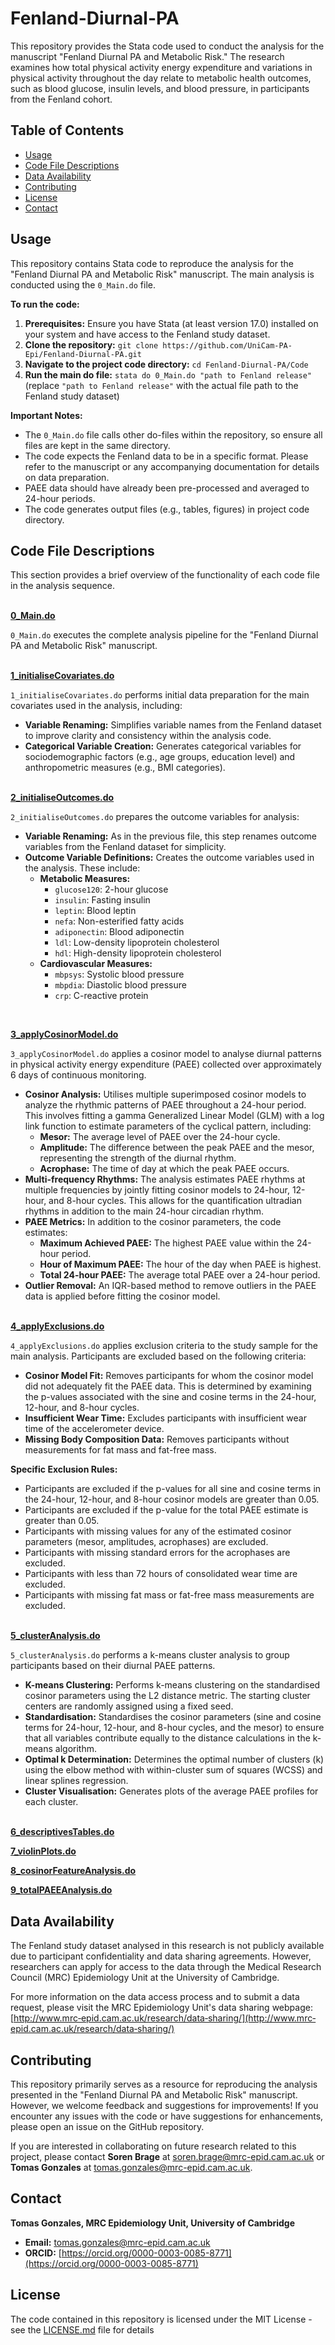 # Fenland-Diurnal-PA

This repository provides the Stata code used to conduct the analysis for the manuscript "Fenland Diurnal PA and Metabolic Risk."  The research examines how total physical activity energy expenditure and variations in physical activity throughout the day relate to metabolic health outcomes, such as blood glucose, insulin levels, and blood pressure, in participants from the Fenland cohort.

## Table of Contents
* [Usage](#usage)
* [Code File Descriptions](#code-file-descriptions)
* [Data Availability](#data-availability)
* [Contributing](#contributing)
* [License](#license)
* [Contact](#contact)

## Usage

This repository contains Stata code to reproduce the analysis for the "Fenland Diurnal PA and Metabolic Risk" manuscript. The main analysis is conducted using the `0_Main.do` file. 

**To run the code:**

1. **Prerequisites:** Ensure you have Stata (at least version 17.0) installed on your system and have access to the Fenland study dataset.
2. **Clone the repository:** `git clone https://github.com/UniCam-PA-Epi/Fenland-Diurnal-PA.git`
3. **Navigate to the project code directory:** `cd Fenland-Diurnal-PA/Code`
4. **Run the main do file:**  `stata do 0_Main.do "path to Fenland release"` (replace `"path to Fenland release"` with the actual file path to the Fenland study dataset)

**Important Notes:**

* The `0_Main.do` file calls other do-files within the repository, so ensure all files are kept in the same directory.
* The code expects the Fenland data to be in a specific format. Please refer to the manuscript or any accompanying documentation for details on data preparation.
* PAEE data should have already been pre-processed and averaged to 24-hour periods.
* The code generates output files (e.g., tables, figures) in project code directory.

## Code File Descriptions

This section provides a brief overview of the functionality of each code file in the analysis sequence.
<br> <br> 

**[0_Main.do](Code/0_Main.do)**

`0_Main.do` executes the complete analysis pipeline for the "Fenland Diurnal PA and Metabolic Risk" manuscript.
<br> <br> 

**[1_initialiseCovariates.do](Code/1_initialiseCovariates.do)**

`1_initialiseCovariates.do` performs initial data preparation for the main covariates used in the analysis, including:

* **Variable Renaming:**  Simplifies variable names from the Fenland dataset to improve clarity and consistency within the analysis code. 
* **Categorical Variable Creation:**  Generates categorical variables for sociodemographic factors (e.g., age groups, education level) and anthropometric measures (e.g., BMI categories).
<br> <br>

**[2_initialiseOutcomes.do](Code/2_initialiseOutcomes.do)**

`2_initialiseOutcomes.do` prepares the outcome variables for analysis:

* **Variable Renaming:**  As in the previous file, this step renames outcome variables from the Fenland dataset for simplicity.
* **Outcome Variable Definitions:**  Creates the outcome variables used in the analysis. These include:
    * **Metabolic Measures:** 
        * `glucose120`: 2-hour glucose 
        * `insulin`: Fasting insulin 
        * `leptin`: Blood leptin 
        * `nefa`: Non-esterified fatty acids 
        * `adiponectin`: Blood adiponectin 
        * `ldl`: Low-density lipoprotein cholesterol 
        * `hdl`: High-density lipoprotein cholesterol 
    * **Cardiovascular Measures:**
        * `mbpsys`: Systolic blood pressure 
        * `mbpdia`: Diastolic blood pressure 
        * `crp`: C-reactive protein     
<br> 

**[3_applyCosinorModel.do](Code/3_applyCosinorModel.do)**

`3_applyCosinorModel.do` applies a cosinor model to analyse diurnal patterns in physical activity energy expenditure (PAEE) collected over approximately 6 days of continuous monitoring.

* **Cosinor Analysis:**  Utilises multiple superimposed cosinor models to analyze the rhythmic patterns of PAEE throughout a 24-hour period. This involves fitting a gamma Generalized Linear Model (GLM) with a log link function to estimate parameters of the cyclical pattern, including:
    * **Mesor:** The average level of PAEE over the 24-hour cycle.
    * **Amplitude:** The difference between the peak PAEE and the mesor, representing the strength of the diurnal rhythm.
    * **Acrophase:** The time of day at which the peak PAEE occurs.
* **Multi-frequency Rhythms:** The analysis estimates PAEE rhythms at multiple frequencies by jointly fitting cosinor models to 24-hour, 12-hour, and 8-hour cycles. This allows for the quantification ultradian rhythms in addition to the main 24-hour circadian rhythm.
* **PAEE Metrics:**  In addition to the cosinor parameters, the code estimates:
    * **Maximum Achieved PAEE:** The highest PAEE value within the 24-hour period.
    * **Hour of Maximum PAEE:** The hour of the day when PAEE is highest.
    * **Total 24-hour PAEE:** The average total PAEE over a 24-hour period.
* **Outlier Removal:** An IQR-based method to remove outliers in the PAEE data is applied before fitting the cosinor model. 
<br> <br>

**[4_applyExclusions.do](Code/4_applyExclusions.do)**

`4_applyExclusions.do` applies exclusion criteria to the study sample for the main analysis. Participants are excluded based on the following criteria:

* **Cosinor Model Fit:**  Removes participants for whom the cosinor model did not adequately fit the PAEE data. This is determined by examining the p-values associated with the sine and cosine terms in the 24-hour, 12-hour, and 8-hour cycles.
* **Insufficient Wear Time:**  Excludes participants with insufficient wear time of the accelerometer device.
* **Missing Body Composition Data:**  Removes participants without measurements for fat mass and fat-free mass.

**Specific Exclusion Rules:**

* Participants are excluded if the p-values for all sine and cosine terms in the 24-hour, 12-hour, and 8-hour cosinor models are greater than 0.05.
* Participants are excluded if the p-value for the total PAEE estimate is greater than 0.05.
* Participants with missing values for any of the estimated cosinor parameters (mesor, amplitudes, acrophases) are excluded.
* Participants with missing standard errors for the acrophases are excluded.
* Participants with less than 72 hours of consolidated wear time are excluded.
* Participants with missing fat mass or fat-free mass measurements are excluded.
<br> <br> 

**[5_clusterAnalysis.do](Code/5_clusterAnalysis.do)**

`5_clusterAnalysis.do` performs a k-means cluster analysis to group participants based on their diurnal PAEE patterns.

* **K-means Clustering:** Performs k-means clustering on the standardised cosinor parameters using the L2 distance metric. The starting cluster centers are randomly assigned using a fixed seed.
* **Standardisation:** Standardises the cosinor parameters (sine and cosine terms for 24-hour, 12-hour, and 8-hour cycles, and the mesor) to ensure that all variables contribute equally to the distance calculations in the k-means algorithm.
* **Optimal k Determination:**  Determines the optimal number of clusters (k) using the elbow method with within-cluster sum of squares (WCSS) and linear splines regression.
* **Cluster Visualisation:** Generates plots of the average PAEE profiles for each cluster.
<br> <br> 

**[6_descriptivesTables.do](Code/6_descriptivesTables.do)**

**[7_violinPlots.do](Code/7_violinPlots.do)**

**[8_cosinorFeatureAnalysis.do](Code/8_cosinorFeatureAnalysis.do)**

**[9_totalPAEEAnalysis.do](Code/9_totalPAEEAnalysis.do)**

## Data Availability

The Fenland study dataset analysed in this research is not publicly available due to participant confidentiality and data sharing agreements. However, researchers can apply for access to the data through the Medical Research Council (MRC) Epidemiology Unit at the University of Cambridge. 

For more information on the data access process and to submit a data request, please visit the MRC Epidemiology Unit's data sharing webpage: [http://www.mrc‐epid.cam.ac.uk/research/data‐sharing/](http://www.mrc‐epid.cam.ac.uk/research/data‐sharing/)

## Contributing

This repository primarily serves as a resource for reproducing the analysis presented in the "Fenland Diurnal PA and Metabolic Risk" manuscript. However, we welcome feedback and suggestions for improvements! If you encounter any issues with the code or have suggestions for enhancements, please open an issue on the GitHub repository.

If you are interested in collaborating on future research related to this project, please contact **Soren Brage** at soren.brage@mrc-epid.cam.ac.uk or **Tomas Gonzales** at tomas.gonzales@mrc-epid.cam.ac.uk.

## Contact

**Tomas  Gonzales, MRC Epidemiology Unit, University of Cambridge**

* **Email:** tomas.gonzales@mrc-epid.cam.ac.uk 
* **ORCID:** [https://orcid.org/0000-0003-0085-8771](https://orcid.org/0000-0003-0085-8771)

## License

The code contained in this repository is licensed under the MIT License - see the [LICENSE.md](LICENSE.md) file for details
